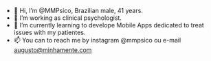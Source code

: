 - 👋 Hi, I’m @MMPsico, Brazilian male, 41 years.
- 👀 I’m working as clinical psychologist.  
- 🌱 I’m currently learning to develope Mobile Apps dedicated to treat issues with my patientes. 
- 📫 You can to reach me by instagram @mmpsico ou e-mail augusto@minhamente.com

<!---
MMPsico/MMPsico is a ✨ special ✨ repository because its `README.md` (this file) appears on your GitHub profile.
You can click the Preview link to take a look at your changes.
--->
